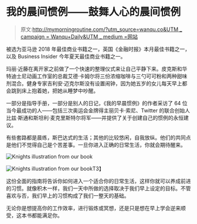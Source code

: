 # 我的晨间惯例——鼓舞人心的晨间惯例

> 原文:[http://mymorningroutine.com/?utm_source=wanqu.co&UTM _ campaign = Wanqu+Daily&UTM _ medium =网站](http://mymorningroutine.com/?utm_source=wanqu.co&utm_campaign=Wanqu+Daily&utm_medium=website)

被选为亚马逊 2018 年最佳商业书籍之一，英国《金融时报》本月最佳书籍之一，以及 Business Insider 今年夏天最佳商业书籍之一。

玛丽·近藤在离开家之前做了一个快速的整理仪式来让自己平静下来。皮克斯和华特迪士尼动画工作室的总裁艾德·卡姆尔将三份浓缩咖啡与三勺可可粉和两种甜味剂混合。健身专家吉利安·迈克尔斯没有设置闹钟，因为她五岁的女儿每天早上都会跳到床上抱着她，把她从睡梦中吵醒。

一部分是指导手册，一部分是别人的日记，《我的早晨惯例》的作者采访了 64 位当今最成功的人——包括三次奥运会金牌得主丽贝卡·索尼、Twitter 的联合创始人比兹·斯通和斯坦利·麦克里斯特尔将军——并提供了关于创建自己的惯例的永恒建议。

有些套路都是晨练，斯巴达式的生活；其他的比较悠闲，自我放纵。他们的共同点是他们不觉得自己是个苦差事。一旦你进入正确的日常生活，你就会期待醒来。

![Knights illustration from our book](../Images/cebaaa2fb6aedde8f11eb9b9df886adc.png)

<noscript><img class="image-size-limited image-size-limited--l u-p-m" src="../Images/cebaaa2fb6aedde8f11eb9b9df886adc.png" alt="Knights illustration from our book" data-original-src="http://mymorningroutine.com/assets/images/book/knights@2x.jpg"/>T3】</noscript>

这份全面的指南将告诉你如何进入一个适合你的日常生活，这样你就可以养成前进的习惯。就像积木一样，我们一天中所做的选择取决于我们早上设定的目标。不管喜欢与否，我们早上的习惯构成了我们一整天的基础。

无论你是想提高你的工作效率，进行锻炼或冥想，还是只是想在早上学会逆来顺受，这本书都能满足你。